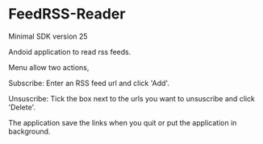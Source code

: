 # FeedRSS-Reader

Minimal SDK version 25

Andoid application to read rss feeds.

Menu allow two actions,

Subscribe: Enter an RSS feed url and click 'Add'.

Unsuscribe: Tick the box next to the urls you want to unsuscribe and click 'Delete'.

The application save the links when you quit or put the application in background.
